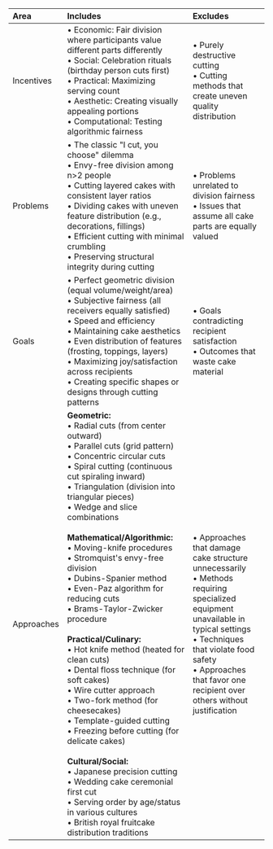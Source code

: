 | Area | Includes | Excludes |
| :-- | :-- | :-- |
| Incentives | • Economic: Fair division where participants value different parts differently<br>• Social: Celebration rituals (birthday person cuts first)<br>• Practical: Maximizing serving count<br>• Aesthetic: Creating visually appealing portions<br>• Computational: Testing algorithmic fairness | • Purely destructive cutting<br>• Cutting methods that create uneven quality distribution |
| Problems | • The classic "I cut, you choose" dilemma<br>• Envy-free division among n>2 people<br>• Cutting layered cakes with consistent layer ratios<br>• Dividing cakes with uneven feature distribution (e.g., decorations, fillings)<br>• Efficient cutting with minimal crumbling<br>• Preserving structural integrity during cutting | • Problems unrelated to division fairness<br>• Issues that assume all cake parts are equally valued |
| Goals | • Perfect geometric division (equal volume/weight/area)<br>• Subjective fairness (all receivers equally satisfied)<br>• Speed and efficiency<br>• Maintaining cake aesthetics<br>• Even distribution of features (frosting, toppings, layers)<br>• Maximizing joy/satisfaction across recipients<br>• Creating specific shapes or designs through cutting patterns | • Goals contradicting recipient satisfaction<br>• Outcomes that waste cake material |
| Approaches | **Geometric:**<br>• Radial cuts (from center outward)<br>• Parallel cuts (grid pattern)<br>• Concentric circular cuts<br>• Spiral cutting (continuous cut spiraling inward)<br>• Triangulation (division into triangular pieces)<br>• Wedge and slice combinations<br><br>**Mathematical/Algorithmic:**<br>• Moving-knife procedures<br>• Stromquist's envy-free division<br>• Dubins-Spanier method<br>• Even-Paz algorithm for reducing cuts<br>• Brams-Taylor-Zwicker procedure<br><br>**Practical/Culinary:**<br>• Hot knife method (heated for clean cuts)<br>• Dental floss technique (for soft cakes)<br>• Wire cutter approach<br>• Two-fork method (for cheesecakes)<br>• Template-guided cutting<br>• Freezing before cutting (for delicate cakes)<br><br>**Cultural/Social:**<br>• Japanese precision cutting<br>• Wedding cake ceremonial first cut<br>• Serving order by age/status in various cultures<br>• British royal fruitcake distribution traditions | • Approaches that damage cake structure unnecessarily<br>• Methods requiring specialized equipment unavailable in typical settings<br>• Techniques that violate food safety<br>• Approaches that favor one recipient over others without justification |
